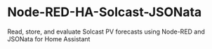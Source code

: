 # Node-RED-HA-Solcast-JSONata
Read, store, and evaluate Solcast PV forecasts using Node-RED and JSONata for Home Assistant
